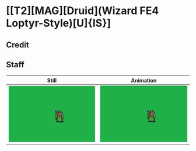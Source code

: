 # [\[T2\]\[MAG\]\[Druid\]\(Wizard FE4 Loptyr-Style\)\[U\]{IS}]

## Credit


	
## Staff

| Still | Animation |
| :---: | :-------: |
| ![Staff still](./Staff_000.png) | ![Staff animation](./Staff.gif) |
